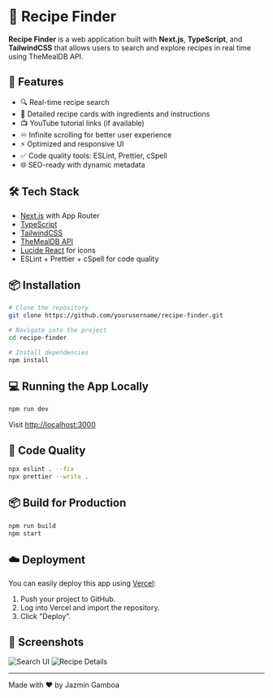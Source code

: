 # 🥘 Recipe Finder

**Recipe Finder** is a web application built with **Next.js**, **TypeScript**, and **TailwindCSS** that allows users to search and explore recipes in real time using TheMealDB API.

## 🚀 Features

- 🔍 Real-time recipe search
- 🧾 Detailed recipe cards with ingredients and instructions
- 📺 YouTube tutorial links (if available)
- ♾️ Infinite scrolling for better user experience
- ⚡ Optimized and responsive UI
- ✅ Code quality tools: ESLint, Prettier, cSpell
- 🌐 SEO-ready with dynamic metadata

## 🛠️ Tech Stack

- [Next.js](https://nextjs.org/) with App Router
- [TypeScript](https://www.typescriptlang.org/)
- [TailwindCSS](https://tailwindcss.com/)
- [TheMealDB API](https://www.themealdb.com/)
- [Lucide React](https://lucide.dev/) for icons
- ESLint + Prettier + cSpell for code quality

## 📦 Installation

```bash
# Clone the repository
git clone https://github.com/yourusername/recipe-finder.git

# Navigate into the project
cd recipe-finder

# Install dependencies
npm install
```

## 💻 Running the App Locally

```bash
npm run dev
```

Visit [http://localhost:3000](http://localhost:3000)

## 🧪 Code Quality

```bash
npx eslint . --fix
npx prettier --write .
```

## 📦 Build for Production

```bash
npm run build
npm start
```

## ☁️ Deployment

You can easily deploy this app using [Vercel](https://vercel.com):

1. Push your project to GitHub.
2. Log into Vercel and import the repository.
3. Click "Deploy".

## 📸 Screenshots

![Search UI](screenshots/search.png)
![Recipe Details](screenshots/details.png)


---

Made with ❤️ by Jazmín Gamboa
